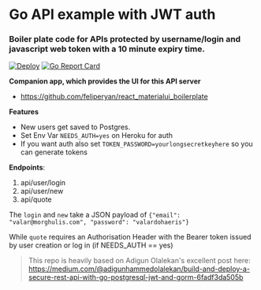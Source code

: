 # Go API example with JWT auth 

### Boiler plate code for APIs protected by username/login and javascript web token with a 10 minute expiry time.

[![Deploy](https://www.herokucdn.com/deploy/button.svg)](https://heroku.com/deploy?template=https://github.com/feliperyan/golang_api_boilerplate) [![Go Report Card](https://goreportcard.com/badge/github.com/heroku-examples/golang-jwt-api-boilerplate)](https://goreportcard.com/badge/github.com/heroku-examples/golang-jwt-api-boilerplate)

**Companion app, which provides the UI for this API server**
- https://github.com/feliperyan/react_materialui_boilerplate

**Features**
- New users get saved to Postgres.
- Set Env Var `NEEDS_AUTH=yes` on Heroku for auth
- If you want auth also set `TOKEN_PASSWORD=yourlongsecretkeyhere` so you can generate tokens

**Endpoints**:

1. api/user/login
2. api/user/new
3. api/quote

The `login` and `new` take a JSON payload of `{"email": "valar@morghulis.com", "password": "valardohaeris"}`

While `quote` requires an Authorisation Header with the Bearer token issued by user creation or log in (if NEEDS_AUTH == yes)

>This repo is heavily based on Adigun Olalekan's excellent post here:
>https://medium.com/@adigunhammedolalekan/build-and-deploy-a-secure-rest-api-with-go-postgresql-jwt-and-gorm-6fadf3da505b